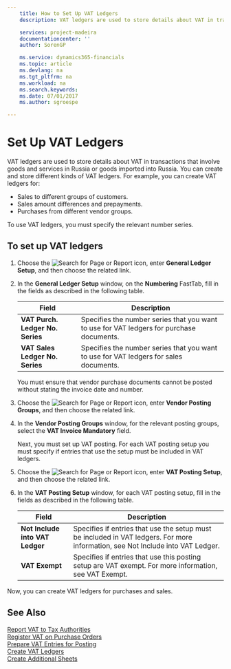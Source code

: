 ```yaml
---
    title: How to Set Up VAT Ledgers
    description: VAT ledgers are used to store details about VAT in transactions that involve goods and services in Russia or goods imported into Russia. You can create and store different kinds of VAT ledgers.

    services: project-madeira 
    documentationcenter: ''
    author: SorenGP

    ms.service: dynamics365-financials
    ms.topic: article
    ms.devlang: na
    ms.tgt_pltfrm: na
    ms.workload: na
    ms.search.keywords:
    ms.date: 07/01/2017
    ms.author: sgroespe

---
```

# Set Up VAT Ledgers
VAT ledgers are used to store details about VAT in transactions that involve goods and services in Russia or goods imported into Russia. You can create and store different kinds of VAT ledgers. For example, you can create VAT ledgers for:  

- Sales to different groups of customers.  
- Sales amount differences and prepayments.  
- Purchases from different vendor groups.  

To use VAT ledgers, you must specify the relevant number series.  

## To set up VAT ledgers  

1.  Choose the ![Search for Page or Report](../../media/ui-search/search_small.png "Search for Page or Report icon") icon, enter **General Ledger Setup**, and then choose the related link.  
2.  In the **General Ledger Setup** window, on the **Numbering** FastTab, fill in the fields as described in the following table.  

    |Field|Description|  
    |---------------------------------|---------------------------------------|  
    |**VAT Purch. Ledger No. Series**|Specifies the number series that you want to use for VAT ledgers for purchase documents.|  
    |**VAT Sales Ledger No. Series**|Specifies the number series that you want to use for VAT ledgers for sales documents.|  

     You must ensure that vendor purchase documents cannot be posted without stating the invoice date and number.  

3.  Choose the ![Search for Page or Report](../../media/ui-search/search_small.png "Search for Page or Report icon") icon, enter **Vendor Posting Groups**, and then choose the related link.  
4.  In the **Vendor Posting Groups** window, for the relevant posting groups, select the **VAT Invoice Mandatory** field.  

    Next, you must set up VAT posting. For each VAT posting setup you must specify if entries that use the setup must be included in VAT ledgers.  
5.  Choose the ![Search for Page or Report](../../media/ui-search/search_small.png "Search for Page or Report icon") icon, enter **VAT Posting Setup**, and then choose the related link.  
6.  In the **VAT Posting Setup** window, for each VAT posting setup, fill in the fields as described in the following table.  

    |Field|Description|  
    |---------------------------------|---------------------------------------|  
    |**Not Include into VAT Ledger**|Specifies if entries that use the setup must be included in VAT ledgers. For more information, see Not Include into VAT Ledger.|  
    |**VAT Exempt**|Specifies if entries that use this posting setup are VAT exempt. For more information, see VAT Exempt.|  

Now, you can create VAT ledgers for purchases and sales.  

## See Also  
 [Report VAT to Tax Authorities](../../finance-how-report-vat.md)  
 [Register VAT on Purchase Orders](how-to-register-vat-on-purchase-orders.md)   
 [Prepare VAT Entries for Posting](how-to-prepare-vat-entries-for-posting.md)   
 [Create VAT Ledgers](how-to-create-vat-ledgers.md)   
 [Create Additional Sheets](how-to-create-additional-sheets.md)
